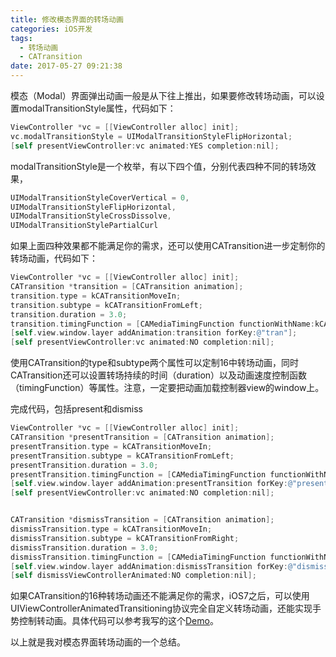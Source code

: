 ```yaml
---
title: 修改模态界面的转场动画
categories: iOS开发
tags:
  - 转场动画
  - CATransition
date: 2017-05-27 09:21:38
---
```


模态（Modal）界面弹出动画一般是从下往上推出，如果要修改转场动画，可以设置modalTransitionStyle属性，代码如下：

```objectivec
ViewController *vc = [[ViewController alloc] init];
vc.modalTransitionStyle = UIModalTransitionStyleFlipHorizontal;
[self presentViewController:vc animated:YES completion:nil];
```

modalTransitionStyle是一个枚举，有以下四个值，分别代表四种不同的转场效果，

```objectivec
UIModalTransitionStyleCoverVertical = 0,
UIModalTransitionStyleFlipHorizontal,
UIModalTransitionStyleCrossDissolve,
UIModalTransitionStylePartialCurl
```

如果上面四种效果都不能满足你的需求，还可以使用CATransition进一步定制你的转场动画，代码如下：

```objectivec
ViewController *vc = [[ViewController alloc] init];
CATransition *transition = [CATransition animation];
transition.type = kCATransitionMoveIn;
transition.subtype = kCATransitionFromLeft;
transition.duration = 3.0;
transition.timingFunction = [CAMediaTimingFunction functionWithName:kCAMediaTimingFunctionEaseIn];
[self.view.window.layer addAnimation:transition forKey:@"tran"];
[self presentViewController:vc animated:NO completion:nil];
```

使用CATransition的type和subtype两个属性可以定制16中转场动画，同时CATransition还可以设置转场持续的时间（duration）以及动画速度控制函数（timingFunction）等属性。注意，一定要把动画加载控制器view的window上。

完成代码，包括present和dismiss

```objectivec
ViewController *vc = [[ViewController alloc] init];
CATransition *presentTransition = [CATransition animation];
presentTransition.type = kCATransitionMoveIn;
presentTransition.subtype = kCATransitionFromLeft;
presentTransition.duration = 3.0;
presentTransition.timingFunction = [CAMediaTimingFunction functionWithName:kCAMediaTimingFunctionEaseIn];
[self.view.window.layer addAnimation:presentTransition forKey:@"presentTransition"];
[self presentViewController:vc animated:NO completion:nil];


CATransition *dismissTransition = [CATransition animation];
dismissTransition.type = kCATransitionMoveIn;
dismissTransition.subtype = kCATransitionFromRight;
dismissTransition.duration = 3.0;
dismissTransition.timingFunction = [CAMediaTimingFunction functionWithName:kCAMediaTimingFunctionEaseIn];
[self.view.window.layer addAnimation:dismissTransition forKey:@"dismissTransition"];
[self dismissViewControllerAnimated:NO completion:nil];
```

如果CATransition的16种转场动画还不能满足你的需求，iOS7之后，可以使用UIViewControllerAnimatedTransitioning协议完全自定义转场动画，还能实现手势控制转动画。具体代码可以参考我写的这个[Demo](https://github.com/liujinlongxa/AnimationTransition)。

以上就是我对模态界面转场动画的一个总结。
